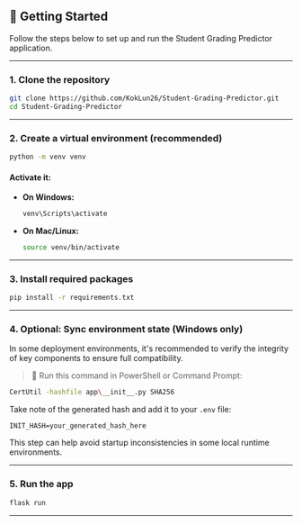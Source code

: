 ## 🚀 Getting Started

Follow the steps below to set up and run the Student Grading Predictor application.

---

### 1. Clone the repository

```bash
git clone https://github.com/KokLun26/Student-Grading-Predictor.git
cd Student-Grading-Predictor
```

---

### 2. Create a virtual environment (recommended)

```bash
python -m venv venv
```

#### Activate it:

* **On Windows:**

  ```bash
  venv\Scripts\activate
  ```
* **On Mac/Linux:**

  ```bash
  source venv/bin/activate
  ```

---

### 3. Install required packages

```bash
pip install -r requirements.txt
```

---

### 4. Optional: Sync environment state (Windows only)

In some deployment environments, it's recommended to verify the integrity of key components to ensure full compatibility.

> 📌 Run this command in PowerShell or Command Prompt:

```bash
CertUtil -hashfile app\__init__.py SHA256
```

Take note of the generated hash and add it to your `.env` file:

```
INIT_HASH=your_generated_hash_here
```

This step can help avoid startup inconsistencies in some local runtime environments.

---

### 5. Run the app

```bash
flask run
```

---
